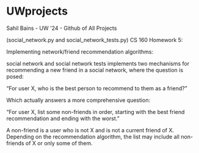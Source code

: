 # UWprojects
Sahil Bains - UW '24 - Github of All Projects

(social_network.py and social_network_tests.py)
CS 160 Homework 5:

Implementing network/friend recommendation algorithms:

social network and social network tests implements two mechanisms for recommending a new friend in a social network,
where the question is posed:

“For user X, who is the best person to recommend to them as a friend?”

Which actually answers a more comprehensive question:

“For user X, list some non-friends in order, starting with the best friend recommendation and ending with the worst.”

A non-friend is a user who is not X and is not a current friend of X. Depending on the recommendation algorithm, the list may include all non-friends of X or only some of them.



